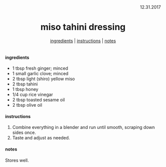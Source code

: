 <p align="right">12.31.2017</p>

<h1 align="center">miso tahini dressing</h1>

<div align="center">
  <a href="#ingredients">ingredients</a> | 
  <a href="#instructions">instructions</a> | 
  <a href="#notes">notes</a>
</div>
<br>

#### ingredients
- 1 tbsp fresh ginger; minced
- 1 small garlic clove; minced
- 2 tbsp light (shiro) yellow miso
- 2 tbsp tahini
- 1 tbsp honey
- 1/4 cup rice vinegar
- 2 tbsp toasted sesame oil
- 2 tbsp olive oil

#### instructions
1. Combine everything in a blender and run until smooth, scraping  down sides once. 
2. Taste and adjust as needed.

#### notes
Stores well.

